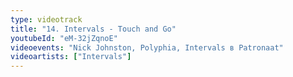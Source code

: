 ```yaml
---
type: videotrack
title: "14. Intervals - Touch and Go"
youtubeId: "eM-32jZqnoE"
videoevents: "Nick Johnston, Polyphia, Intervals в Patronaat"
videoartists: ["Intervals"]
---
```

